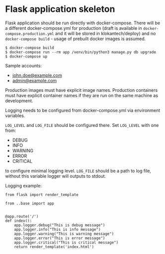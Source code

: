 # Flask application skeleton

Flask application should be run directly with docker-compose.
There will be a different docker-compose.yml for production (draft is available
in `docker-compose.production.yml` and it will be stored in klokantech/deploy)
and no `docker-compose build` - usage of prebuilt docker images is assumed.

```shell
$ docker-compose build
$ docker-compose run --rm app /venv/bin/python3 manage.py db upgrade
$ docker-compose up
```

Sample accounts:

- john.doe@example.com
- admin@example.com


Production images must have explicit image names.
Production containers must have explicit container names if they
are run on the same machine as development.


Logging needs to be configured from docker-compose.yml via environment variables.

`LOG_LEVEL` and `LOG_FILE` should be configured there. Set `LOG_LEVEL` with one
from:

- DEBUG
- INFO
- WARNING
- ERROR
- CRITICAL

to configure minimal logging level. `LOG_FILE` should be a path to log file, 
without this variable logger will outputs to stdout.

Logging example:
```
from flask import render_template

from ..base import app


@app.route('/')
def index():
    app.logger.debug("This is debug message")
    app.logger.info("This is info message")
    app.logger.warning("This is warning message")
    app.logger.error("This is error message")
    app.logger.critical("This is critical message")
    return render_template('index.html')
```
